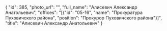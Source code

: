 {
    "id": 385,
    "photo_url": "",
    "full_name": "Алисевич Александр Анатольевич",
    "offices": "[{\"id\": \"05-16\", \"name\": \"Прокуратура Пуховичского района\", \"position\": \"Прокурор Пуховичского района\"}]",
    "title": "Алисевич Александр Анатольевич"
}